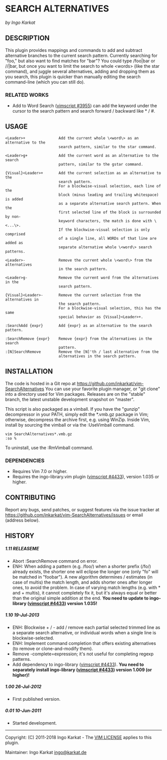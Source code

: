SEARCH ALTERNATIVES   
===============================================================================
_by Ingo Karkat_

DESCRIPTION
------------------------------------------------------------------------------

This plugin provides mappings and commands to add and subtract alternative
branches to the current search pattern. Currently searching for "foo," but
also want to find matches for "bar"? You could type /foo\|bar<CR> or
/<C-R>/\|bar<CR>, but once you want to limit the search to whole \<words\>
(like the star command), and juggle several alternatives, adding and
dropping them as you search, this plugin is quicker than manually editing the
search command-line (which you can still do).

### RELATED WORKS

- Add to Word Search ([vimscript #3955](http://www.vim.org/scripts/script.php?script_id=3955)) can add the keyword under the cursor to
  the search pattern and search forward / backward like \* / #.

USAGE
------------------------------------------------------------------------------

    <Leader>+               Add the current whole \<word\> as an alternative to the
                            search pattern, similar to the star command.

    <Leader>g+              Add the current word as an alternative to the search
                            pattern, similar to the gstar command.

    {Visual}<Leader>+       Add the current selection as an alternative to the
                            search pattern.
                            For a blockwise-visual selection, each line of the
                            block (minus leading and trailing whitespace) is added
                            as a separate alternative search pattern. When the
                            first selected line of the block is surrounded by non-
                            keyword characters, the match is done with \<...\>.
                            If the blockwise-visual selection is only comprised
                            of a single line, all WORDs of that line are added as
                            separate alternative whole \<word\> search patterns.

    <Leader>-               Remove the current whole \<word\> from the alternatives
                            in the search pattern.

    <Leader>g-              Remove the current word from the alternatives in the
                            search pattern.

    {Visual}<Leader>-       Remove the current selection from the alternatives in
                            the search pattern.
                            For a blockwise-visual selection, this has the same
                            special behavior as {Visual}<Leader>+.

    :SearchAdd {expr}       Add {expr} as an alternative to the search pattern.

    :SearchRemove {expr}    Remove {expr} from the alternatives in the search
                            pattern.
    :[N]SearchRemove        Remove the [N]'th / last alternative from the
                            alternatives in the search pattern.

INSTALLATION
------------------------------------------------------------------------------

The code is hosted in a Git repo at
    https://github.com/inkarkat/vim-SearchAlternatives
You can use your favorite plugin manager, or "git clone" into a directory used
for Vim packages. Releases are on the "stable" branch, the latest unstable
development snapshot on "master".

This script is also packaged as a vimball. If you have the "gunzip"
decompressor in your PATH, simply edit the \*.vmb.gz package in Vim; otherwise,
decompress the archive first, e.g. using WinZip. Inside Vim, install by
sourcing the vimball or via the :UseVimball command.

    vim SearchAlternatives*.vmb.gz
    :so %

To uninstall, use the :RmVimball command.

### DEPENDENCIES

- Requires Vim 7.0 or higher.
- Requires the ingo-library.vim plugin ([vimscript #4433](http://www.vim.org/scripts/script.php?script_id=4433)), version 1.035 or
  higher.

CONTRIBUTING
------------------------------------------------------------------------------

Report any bugs, send patches, or suggest features via the issue tracker at
https://github.com/inkarkat/vim-SearchAlternatives/issues or email (address
below).

HISTORY
------------------------------------------------------------------------------

##### 1.11    RELEASEME
- Abort :SearchRemove command on error.
- ENH: When adding a pattern (e.g. /foo/) when a shorter prefix (/fo/) already
  exists, the shorter one will eclipse the longer one (only "fo" will be
  matched in "foobar"). A new algorithm determines / estimates (in case of
  multis) the match length, and adds shorter ones after longer ones, to avoid
  the problem. In case of varying match lengths (e.g. with \* and \+ multis),
  it cannot completely fix it, but it's always equal or better than the
  original simple addition at the end.
  __You need to update to ingo-library ([vimscript #4433](http://www.vim.org/scripts/script.php?script_id=4433)) version 1.035!__

##### 1.10    19-Jul-2013
- ENH: Blockwise <Leader>+ / <Leader>- add / remove each partial selected
  trimmed line as a separate search alternative, or individual words when a
  single line is blockwise-selected.
- ENH: Implement command completion that offers existing alternatives (to
  remove or clone-and-modify them).
- Remove -complete=expression; it's not useful for completing regexp patterns.
- Add dependency to ingo-library ([vimscript #4433](http://www.vim.org/scripts/script.php?script_id=4433)). __You need to separately
  install ingo-library ([vimscript #4433](http://www.vim.org/scripts/script.php?script_id=4433)) version 1.009 (or higher)!__

##### 1.00    26-Jul-2012
- First published version.

##### 0.01    10-Jun-2011
- Started development.

------------------------------------------------------------------------------
Copyright: (C) 2011-2018 Ingo Karkat -
The [VIM LICENSE](http://vimdoc.sourceforge.net/htmldoc/uganda.html#license) applies to this plugin.

Maintainer:     Ingo Karkat <ingo@karkat.de>
